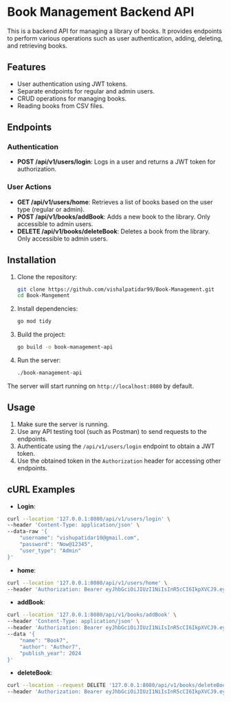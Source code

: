 # Book Management Backend API

This is a backend API for managing a library of books. It provides endpoints to perform various operations such as user authentication, adding, deleting, and retrieving books.

## Features

- User authentication using JWT tokens.
- Separate endpoints for regular and admin users.
- CRUD operations for managing books.
- Reading books from CSV files.

## Endpoints

### Authentication

- **POST /api/v1/users/login**: Logs in a user and returns a JWT token for authorization.

### User Actions

- **GET /api/v1/users/home**: Retrieves a list of books based on the user type (regular or admin).
- **POST /api/v1/books/addBook**: Adds a new book to the library. Only accessible to admin users.
- **DELETE /api/v1/books/deleteBook**: Deletes a book from the library. Only accessible to admin users.

## Installation

1. Clone the repository:

    ```bash
    git clone https://github.com/vishalpatidar99/Book-Management.git
    cd Book-Mangement
    ```

2. Install dependencies:

    ```bash
    go mod tidy
    ```

3. Build the project:

    ```bash
    go build -o book-management-api
    ```

4. Run the server:

    ```bash
    ./book-management-api
    ```

The server will start running on `http://localhost:8080` by default.

## Usage

1. Make sure the server is running.
2. Use any API testing tool (such as Postman) to send requests to the endpoints.
3. Authenticate using the `/api/v1/users/login` endpoint to obtain a JWT token.
4. Use the obtained token in the `Authorization` header for accessing other endpoints.

## cURL Examples

- **Login**:
```bash
curl --location '127.0.0.1:8080/api/v1/users/login' \
--header 'Content-Type: application/json' \
--data-raw '{
    "username": "vishupatidar10@gmail.com",
    "password": "Now@12345",
    "user_type": "Admin"
}'
```

- **home**:
```bash
curl --location '127.0.0.1:8080/api/v1/users/home' \
--header 'Authorization: Bearer eyJhbGciOiJIUzI1NiIsInR5cCI6IkpXVCJ9.eyJ1c2VybmFtZSI6InZpc2h1cGF0aWRhcjEwQGdtYWlsLmNvbSIsInVzZXJfdHlwZSI6IkFkbWluIiwiZXhwIjoxNzE0ODQ2NzYyfQ.byivgV6d-xCj22lWVhMKD8oog_4e3C0AWoxTR-kGBdg' 
```

- **addBook**:
```bash
curl --location '127.0.0.1:8080/api/v1/books/addBook' \
--header 'Content-Type: application/json' \
--header 'Authorization: Bearer eyJhbGciOiJIUzI1NiIsInR5cCI6IkpXVCJ9.eyJ1c2VybmFtZSI6InZpc2h1cGF0aWRhcjEwQGdtYWlsLmNvbSIsInVzZXJfdHlwZSI6IkFkbWluIiwiZXhwIjoxNzE0ODQ2MjczfQ.MIf98hrFNC9JvC_5EaJPTo6Dyw9h0v-0XCFow-UZe1E' \
--data '{
    "name": "Book7",
    "author": "Author7",
    "publish_year": 2024
}'
```

- **deleteBook**:
```bash
curl --location --request DELETE '127.0.0.1:8080/api/v1/books/deleteBook?name=Book7' \
--header 'Authorization: Bearer eyJhbGciOiJIUzI1NiIsInR5cCI6IkpXVCJ9.eyJ1c2VybmFtZSI6InZpc2h1cGF0aWRhcjEwQGdtYWlsLmNvbSIsInVzZXJfdHlwZSI6IkFkbWluIiwiZXhwIjoxNzE0ODQ2NzYyfQ.byivgV6d-xCj22lWVhMKD8oog_4e3C0AWoxTR-kGBdg'
```
